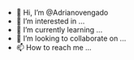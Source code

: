 - 👋 Hi, I’m @Adrianovengado
- 👀 I’m interested in ...
- 🌱 I’m currently learning ...
- 💞️ I’m looking to collaborate on ...
- 📫 How to reach me ...

<!---
Adrianovengado/Adrianovengado is a ✨ special ✨ repository because its `README.md` (this file) appears on your GitHub profile.
You can click the Preview link to take a look at your changes.
--->
